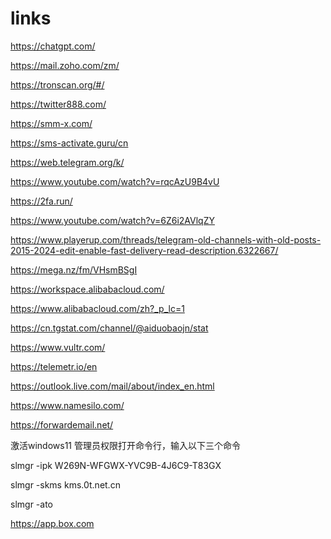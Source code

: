 # links
https://chatgpt.com/

https://mail.zoho.com/zm/

https://tronscan.org/#/

https://twitter888.com/

https://smm-x.com/

https://sms-activate.guru/cn

https://web.telegram.org/k/

https://www.youtube.com/watch?v=rqcAzU9B4vU

https://2fa.run/

https://www.youtube.com/watch?v=6Z6i2AVlqZY

https://www.playerup.com/threads/telegram-old-channels-with-old-posts-2015-2024-edit-enable-fast-delivery-read-description.6322667/

https://mega.nz/fm/VHsmBSgI

https://workspace.alibabacloud.com/

https://www.alibabacloud.com/zh?_p_lc=1

https://cn.tgstat.com/channel/@aiduobaojn/stat

https://www.vultr.com/

https://telemetr.io/en

https://outlook.live.com/mail/about/index_en.html

https://www.namesilo.com/

https://forwardemail.net/

激活windows11 管理员权限打开命令行，输入以下三个命令

slmgr -ipk W269N-WFGWX-YVC9B-4J6C9-T83GX

slmgr -skms kms.0t.net.cn

slmgr -ato

https://app.box.com
